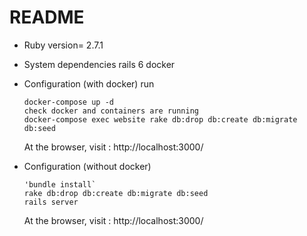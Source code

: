 # README

* Ruby version= 2.7.1

* System dependencies
  rails 6
  docker

* Configuration (with docker)
  run 
  ```
  docker-compose up -d
  check docker and containers are running 
  docker-compose exec website rake db:drop db:create db:migrate db:seed
  ```
  
  At the browser, visit : http://localhost:3000/

* Configuration (without docker)
  ```
  'bundle install`
  rake db:drop db:create db:migrate db:seed
  rails server
  ```
  At the browser, visit : http://localhost:3000/
  

